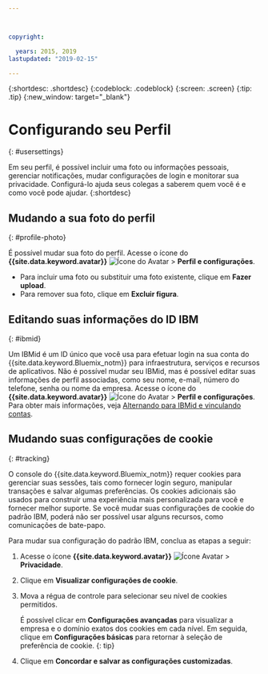 ```yaml
---



copyright:

  years: 2015, 2019
lastupdated: "2019-02-15"

---
```


{:shortdesc: .shortdesc}
{:codeblock: .codeblock}
{:screen: .screen}
{:tip: .tip}
{:new_window: target="_blank"}

# Configurando seu Perfil
{: #usersettings}

Em seu perfil, é possível incluir uma foto ou informações pessoais, gerenciar notificações, mudar configurações de login e monitorar sua privacidade. Configurá-lo ajuda seus colegas a saberem quem você é e como você pode ajudar.
{:shortdesc}


## Mudando a sua foto do perfil
{: #profile-photo}

É possível mudar sua foto do perfil. Acesse o ícone do **{{site.data.keyword.avatar}}** ![Ícone do Avatar](../icons/i-avatar-icon.svg) &gt; **Perfil e configurações**.

  * Para incluir uma foto ou substituir uma foto existente, clique em **Fazer upload**.
  * Para remover sua foto, clique em **Excluir figura**.


## Editando suas informações do ID IBM
{: #ibmid}

Um IBMid é um ID único que você usa para efetuar login na sua conta do
{{site.data.keyword.Bluemix_notm}}
para infraestrutura, serviços e recursos de aplicativos. Não é possível mudar seu IBMid, mas é possível editar suas informações de perfil associadas, como seu nome, e-mail, número do telefone, senha ou nome da empresa. Acesse o ícone do **{{site.data.keyword.avatar}}** ![Ícone do Avatar](../icons/i-avatar-icon.svg) &gt; **Perfil e configurações**. Para obter mais informações, veja [Alternando para IBMid e vinculando contas](softlayerlink.html).


## Mudando suas configurações de cookie
{: #tracking}

O console do {{site.data.keyword.Bluemix_notm}} requer cookies para gerenciar suas sessões, tais como fornecer login seguro, manipular transações e salvar algumas preferências. Os cookies adicionais são usados para construir uma experiência mais personalizada para você e fornecer melhor suporte. Se você mudar suas configurações de cookie do padrão IBM, poderá não ser possível usar alguns recursos, como comunicações de bate-papo.

Para mudar sua configuração do padrão IBM, conclua as etapas a seguir:
1. Acesse o ícone **{{site.data.keyword.avatar}}** ![Ícone Avatar](../icons/i-avatar-icon.svg) &gt; **Privacidade**.
1. Clique em **Visualizar configurações de cookie**.
1. Mova a régua de controle para selecionar seu nível de cookies permitidos.

   É possível clicar em **Configurações avançadas** para visualizar a empresa e o domínio exatos dos cookies em cada nível. Em seguida, clique em **Configurações básicas** para retornar à seleção de preferência de cookie.
   {: tip}
1. Clique em **Concordar e salvar as configurações customizadas**.
